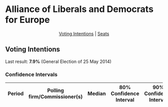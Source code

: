 # Alliance of Liberals and Democrats for Europe

<p align="center"><a href="#voting-intentions">Voting Intentions</a> | <a href="#seats">Seats</a></p>

## Voting Intentions

Last result: **7.9%** (General Election of 25 May 2014)

### Confidence Intervals

| Period     | Polling firm/Commissioner(s) | Median | 80% Confidence Interval | 90% Confidence Interval | 95% Confidence Interval | 99% Confidence Interval |
|:----------:|:----------------:|:-----------:|:-----------------------:|:-----------------------:|:-----------------------:|:-----------------------:|

